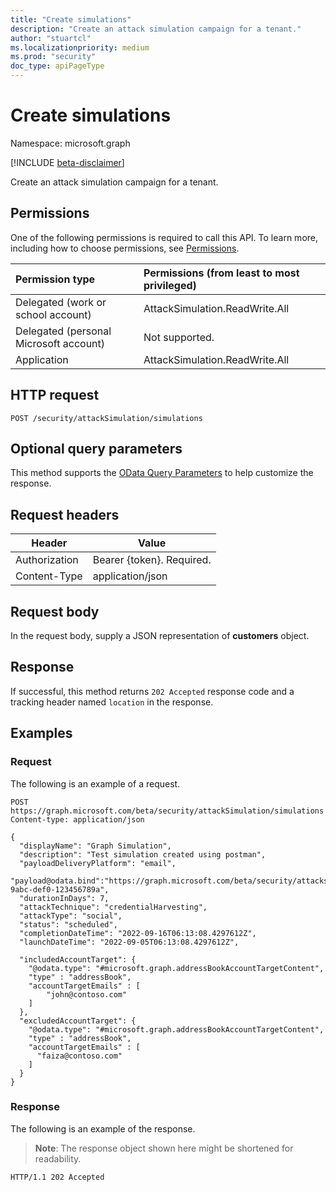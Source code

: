 ```yaml
---
title: "Create simulations"
description: "Create an attack simulation campaign for a tenant."
author: "stuartcl"
ms.localizationpriority: medium
ms.prod: "security"
doc_type: apiPageType
---
```


# Create simulations

Namespace: microsoft.graph

[!INCLUDE [beta-disclaimer](../../includes/beta-disclaimer.md)]

Create an attack simulation campaign for a tenant.

## Permissions
One of the following permissions is required to call this API. To learn more, including how to choose permissions, see [Permissions](/graph/permissions-reference).

| Permission type                        | Permissions (from least to most privileged) |
|:---------------------------------------|:--------------------------------------------|
| Delegated (work or school account)     | AttackSimulation.ReadWrite.All              |
| Delegated (personal Microsoft account) | Not supported.                              |
| Application                            | AttackSimulation.ReadWrite.All              |

## HTTP request
<!-- {
  "blockType": "ignored"
}
-->
```http
POST /security/attackSimulation/simulations
```

## Optional query parameters
This method supports the [OData Query Parameters](/graph/query-parameters) to help customize the response.

## Request headers
|Header         |Value                    |
|---------------|-------------------------|
|Authorization  |Bearer {token}. Required.|
|Content-Type   |application/json         |

## Request body
In the request body, supply a JSON representation of **customers** object.

## Response
If successful, this method returns `202 Accepted` response code and a tracking header named `location` in the response.

## Examples

### Request

The following is an example of a request.

<!-- {
  "blockType": "request",
  "name": "create_simulation"
}
-->
```http
POST https://graph.microsoft.com/beta/security/attackSimulation/simulations
Content-type: application/json

{
  "displayName": "Graph Simulation",
  "description": "Test simulation created using postman",
  "payloadDeliveryPlatform": "email",
  "payload@odata.bind":"https://graph.microsoft.com/beta/security/attacksimulation/payloads/12345678-9abc-def0-123456789a",
  "durationInDays": 7,
  "attackTechnique": "credentialHarvesting",
  "attackType": "social",
  "status": "scheduled",
  "completionDateTime": "2022-09-16T06:13:08.4297612Z",
  "launchDateTime": "2022-09-05T06:13:08.4297612Z",

  "includedAccountTarget": {
    "@odata.type": "#microsoft.graph.addressBookAccountTargetContent",
    "type" : "addressBook",
    "accountTargetEmails" : [
        "john@contoso.com"
    ]
  },
  "excludedAccountTarget": {
    "@odata.type": "#microsoft.graph.addressBookAccountTargetContent",
    "type" : "addressBook",
    "accountTargetEmails" : [
      "faiza@contoso.com"
    ]
  }
}
```

### Response

The following is an example of the response.

> **Note**: The response object shown here might be shortened for readability.

<!-- {
  "blockType": "response",
  "truncated": true
}
-->

```http
HTTP/1.1 202 Accepted 
```
